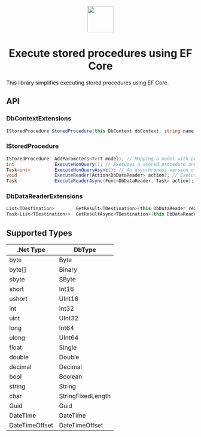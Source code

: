<div align="center">
  
  <img src="NChista.StoredProcedureCore/Images/icon.png" width="70">

  # Execute stored procedures using EF Core 
</div>

This library simplifies executing stored procedures using EF Core.

## API
### DbContextExtensions
```csharp
IStoredProcedure StoredProcedure(this DbContext dbContext, string name)
```
### IStoredProcedure
```csharp
IStoredProcedure  AddParameters<T>(T model); // Mapping a model with properties that contain SpParameterAttribute
int               ExecuteNonQuery(); // Executes a stored procedure and reurns the number of rows affected.
Task<int>         ExecuteNonQueryAsync(); // An asynchronous version of ExecuteNonQuery.
void              ExecuteReader(Action<DbDataReader> action); // Executes a stored procedure and calls a delegate method by passing DbDataReader as a result.
Task              ExecuteReaderAsync(Func<DbDataReader, Task> action); // An asynchronous version of ExecuteReader.
```
### DbDataReaderExtensions
```csharp
List<TDestination>        GetResult<TDestination>(this DbDataReader reader) where TDestination : new() // Mapping the result stes to the list of type TDestination.
Task<List<TDestination>>  GetResultAsync<TDestination>(this DbDataReader reader) where TDestination : new() // An asynchronous version of GetResult.
```

## Supported Types
|.Net Type|DbType|
|---|---|
|byte|Byte|
|byte[]|Binary|
|sbyte|SByte|
|short|Int16|
|ushort|UInt16|
|int|Int32|
|uint|UInt32|
|long|Int64|
|ulong|UInt64|
|float|Single|
|double|Double|
|decimal|Decimal|
|bool|Boolean|
|string|String|
|char|StringFixedLength|
|Guid|Guid|
|DateTime|DateTime|
|DateTimeOffset|DateTimeOffset|
